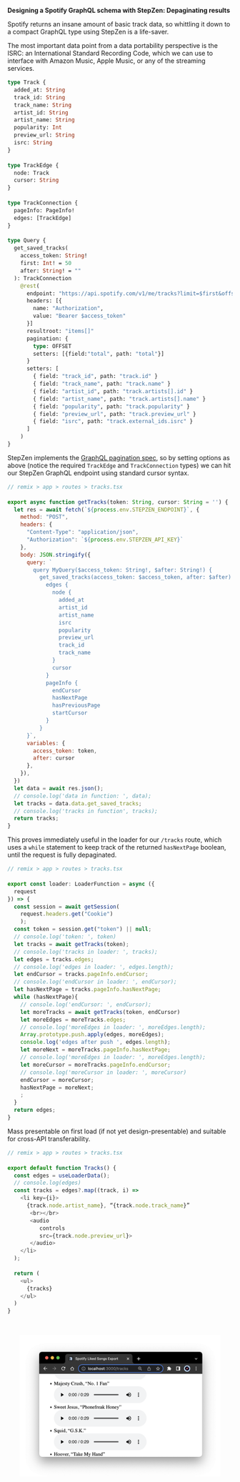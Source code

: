 **Designing a Spotify GraphQL schema with StepZen: Depaginating results**

Spotify returns an insane amount of basic track data, so whittling it down to a compact GraphQL type using StepZen is a life-saver.

The most important data point from a data portability perspective is the ISRC: an International Standard Recording Code, which we can use to interface with Amazon Music, Apple Music, or any of the streaming services.

```graphql
type Track {
  added_at: String
  track_id: String
  track_name: String
  artist_id: String
  artist_name: String
  popularity: Int
  preview_url: String
  isrc: String
}

type TrackEdge {
  node: Track
  cursor: String
}

type TrackConnection {
  pageInfo: PageInfo!
  edges: [TrackEdge]
}

type Query {
  get_saved_tracks(
    access_token: String!
    first: Int! = 50
    after: String! = ""
  ): TrackConnection
    @rest(
      endpoint: "https://api.spotify.com/v1/me/tracks?limit=$first&offset=$after"
      headers: [{
        name: "Authorization",
        value: "Bearer $access_token"
      }]
      resultroot: "items[]"
      pagination: {
        type: OFFSET
        setters: [{field:"total", path: "total"}]
      }
      setters: [
        { field: "track_id", path: "track.id" }
        { field: "track_name", path: "track.name" }
        { field: "artist_id", path: "track.artists[].id" }
        { field: "artist_name", path: "track.artists[].name" }
        { field: "popularity", path: "track.popularity" }
        { field: "preview_url", path: "track.preview_url" }
        { field: "isrc", path: "track.external_ids.isrc" }
      ]
    )
}
```

StepZen implements the <a href="https://graphql.org/learn/pagination/">GraphQL pagination spec</a>, so by setting options as above (notice the required <code>TrackEdge</code> and <code>TrackConnection</code> types) we can hit our StepZen GraphQL endpoint using standard cursor syntax.


```js
// remix > app > routes > tracks.tsx

export async function getTracks(token: String, cursor: String = '') {
  let res = await fetch(`${process.env.STEPZEN_ENDPOINT}`, {
    method: "POST",
    headers: {
      "Content-Type": "application/json",
      "Authorization": `${process.env.STEPZEN_API_KEY}`
    },
    body: JSON.stringify({
      query: `
        query MyQuery($access_token: String!, $after: String!) {
          get_saved_tracks(access_token: $access_token, after: $after) {
            edges {
              node {
                added_at
                artist_id
                artist_name
                isrc
                popularity
                preview_url
                track_id
                track_name
              }
              cursor
            }
            pageInfo {
              endCursor
              hasNextPage
              hasPreviousPage
              startCursor
            }
          }
      }`,
      variables: {
        access_token: token,
        after: cursor
      },
    }),
  })
  let data = await res.json();
  // console.log('data in function: ', data);
  let tracks = data.data.get_saved_tracks;
  // console.log('tracks in function', tracks);
  return tracks;
}
```


This proves immediately useful in the loader for our <code>/tracks</code> route, which uses a <code>while</code> statement to keep track of the returned <code>hasNextPage</code> boolean, until the request is fully depaginated.

```js
// remix > app > routes > tracks.tsx

export const loader: LoaderFunction = async ({ 
  request 
}) => {
  const session = await getSession(
    request.headers.get("Cookie")
    );
  const token = session.get("token") || null;
  // console.log('token: ', token)
  let tracks = await getTracks(token);
  // console.log('tracks in loader: ', tracks);
  let edges = tracks.edges;
  // console.log('edges in loader: ', edges.length);
  let endCursor = tracks.pageInfo.endCursor;
  // console.log('endCursor in loader: ', endCursor);
  let hasNextPage = tracks.pageInfo.hasNextPage;
  while (hasNextPage){
    // console.log('endCursor: ', endCursor);
    let moreTracks = await getTracks(token, endCursor)
    let moreEdges = moreTracks.edges;
    // console.log('moreEdges in loader: ', moreEdges.length);
    Array.prototype.push.apply(edges, moreEdges);
    console.log('edges after push ', edges.length);
    let moreNext = moreTracks.pageInfo.hasNextPage;
    // console.log('moreEdges in loader: ', moreEdges.length);
    let moreCursor = moreTracks.pageInfo.endCursor;
    // console.log('moreCursor in loader: ', moreCursor)
    endCursor = moreCursor;
    hasNextPage = moreNext;
    ;
  }
  return edges;
}

```

Mass presentable on first load (if not yet design-presentable) and suitable for cross-API transferability.

```js
// remix > app > routes > tracks.tsx

export default function Tracks() {
  const edges = useLoaderData();
  // console.log(edges)
  const tracks = edges?.map((track, i) =>
    <li key={i}>
      {track.node.artist_name}, “{track.node.track_name}”
       <br></br>
       <audio 
          controls
          src={track.node.preview_url}>
       </audio>
    </li>
  );
  
  return (
    <ul>
      {tracks}
    </ul>
  )
}
```

<br/>

<p align="center">
  <img width="450" src="././images/songs.png"/>  
</p>